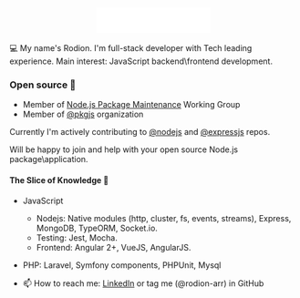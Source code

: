 <p align="center"><img src="https://github.com/rodion-arr/rodion-arr/blob/master/logo.svg" width="200px" height="45px"/></p>

💻 My name's Rodion. I'm full-stack developer with Tech leading experience. Main interest: JavaScript backend\frontend development.

### Open source 🤝

- Member of [Node.js Package Maintenance](https://github.com/nodejs/package-maintenance) Working Group
- Member of [@pkgjs](https://github.com/pkgjs) organization

Currently I'm actively contributing to [@nodejs](https://github.com/nodejs) and [@expressjs](https://github.com/expressjs) repos.

Will be happy to join and help with your open source Node.js package\application.

#### The Slice of Knowledge 🧠

- JavaScript
  - Nodejs: Native modules (http, cluster, fs, events, streams), Express, MongoDB, TypeORM, Socket.io.
  - Testing: Jest, Mocha.
  - Frontend: Angular 2+, VueJS, AngularJS.
- PHP: Laravel, Symfony components, PHPUnit, Mysql

- 📫 How to reach me: [LinkedIn](https://www.linkedin.com/in/rodionabdurakhimov/) or tag me (@rodion-arr) in GitHub
